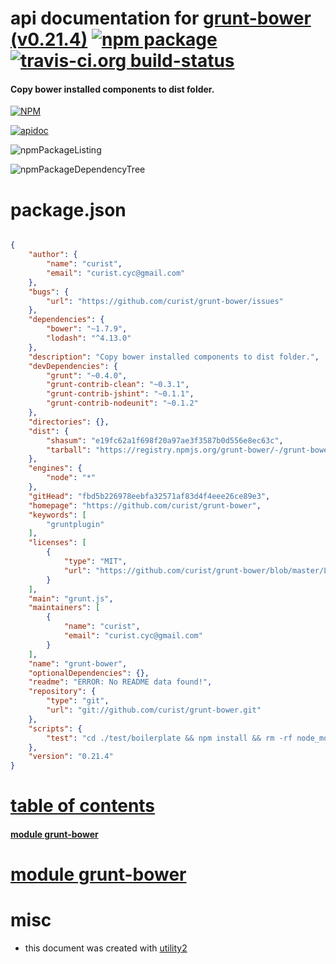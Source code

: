 # api documentation for  [grunt-bower (v0.21.4)](https://github.com/curist/grunt-bower)  [![npm package](https://img.shields.io/npm/v/npmdoc-grunt-bower.svg?style=flat-square)](https://www.npmjs.org/package/npmdoc-grunt-bower) [![travis-ci.org build-status](https://api.travis-ci.org/npmdoc/node-npmdoc-grunt-bower.svg)](https://travis-ci.org/npmdoc/node-npmdoc-grunt-bower)
#### Copy bower installed components to dist folder.

[![NPM](https://nodei.co/npm/grunt-bower.png?downloads=true)](https://www.npmjs.com/package/grunt-bower)

[![apidoc](https://npmdoc.github.io/node-npmdoc-grunt-bower/build/screenCapture.buildNpmdoc.browser._2Fhome_2Ftravis_2Fbuild_2Fnpmdoc_2Fnode-npmdoc-grunt-bower_2Ftmp_2Fbuild_2Fapidoc.html.png)](https://npmdoc.github.io/node-npmdoc-grunt-bower/build/apidoc.html)

![npmPackageListing](https://npmdoc.github.io/node-npmdoc-grunt-bower/build/screenCapture.npmPackageListing.svg)

![npmPackageDependencyTree](https://npmdoc.github.io/node-npmdoc-grunt-bower/build/screenCapture.npmPackageDependencyTree.svg)



# package.json

```json

{
    "author": {
        "name": "curist",
        "email": "curist.cyc@gmail.com"
    },
    "bugs": {
        "url": "https://github.com/curist/grunt-bower/issues"
    },
    "dependencies": {
        "bower": "~1.7.9",
        "lodash": "^4.13.0"
    },
    "description": "Copy bower installed components to dist folder.",
    "devDependencies": {
        "grunt": "~0.4.0",
        "grunt-contrib-clean": "~0.3.1",
        "grunt-contrib-jshint": "~0.1.1",
        "grunt-contrib-nodeunit": "~0.1.2"
    },
    "directories": {},
    "dist": {
        "shasum": "e19fc62a1f698f20a97ae3f3587b0d556e8ec63c",
        "tarball": "https://registry.npmjs.org/grunt-bower/-/grunt-bower-0.21.4.tgz"
    },
    "engines": {
        "node": "*"
    },
    "gitHead": "fbd5b226978eebfa32571af83d4f4eee26ce89e3",
    "homepage": "https://github.com/curist/grunt-bower",
    "keywords": [
        "gruntplugin"
    ],
    "licenses": [
        {
            "type": "MIT",
            "url": "https://github.com/curist/grunt-bower/blob/master/LICENSE-MIT"
        }
    ],
    "main": "grunt.js",
    "maintainers": [
        {
            "name": "curist",
            "email": "curist.cyc@gmail.com"
        }
    ],
    "name": "grunt-bower",
    "optionalDependencies": {},
    "readme": "ERROR: No README data found!",
    "repository": {
        "type": "git",
        "url": "git://github.com/curist/grunt-bower.git"
    },
    "scripts": {
        "test": "cd ./test/boilerplate && npm install && rm -rf node_modules/grunt-bower && ln -nfs ../../.. node_modules/grunt-bower && node run_test.js"
    },
    "version": "0.21.4"
}
```



# <a name="apidoc.tableOfContents"></a>[table of contents](#apidoc.tableOfContents)

#### [module grunt-bower](#apidoc.module.grunt-bower)



# <a name="apidoc.module.grunt-bower"></a>[module grunt-bower](#apidoc.module.grunt-bower)



# misc
- this document was created with [utility2](https://github.com/kaizhu256/node-utility2)
